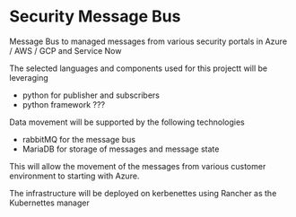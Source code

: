 # Security Message Bus
Message Bus to managed messages from various security portals in Azure / AWS / GCP and Service Now

The selected languages and components used for this projectt will be leveraging
- python for publisher and subscribers
- python framework ???

Data movement will be supported by the following technologies
- rabbitMQ for the message bus
- MariaDB for storage of messages and message state

This will allow the movement of the messages from various customer environment to starting with Azure.

The infrastructure will be deployed on kerbenettes using Rancher as the Kubernettes manager
